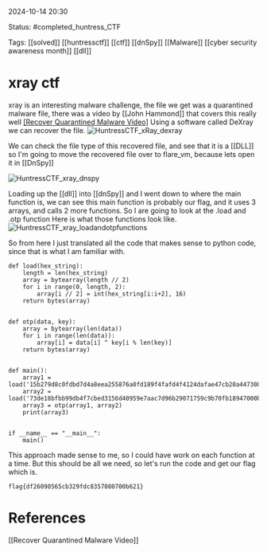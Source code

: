 2024-10-14 20:30

Status: #completed_huntress_CTF

Tags: [[solved]] [[huntressctf]] [[ctf]] [[dnSpy]] [[Malware]] [[cyber security awareness month]] [[dll]]

# xray ctf
xray is an interesting malware challenge, the file we get was a quarantined malware file, there was a video by [[John Hammond]] that covers this really well [[Recover Quarantined Malware Video]](https://www.youtube.com/watch?v=K60kriw4o44) 
Using a software called DeXray we can recover the file.
![HuntressCTF_xRay_dexray](https://github.com/user-attachments/assets/2e2b3a61-d21e-4359-8e1b-670b8b3a64ec)

We can check the file type of this recovered file, and see that it is a [[DLL]]
so I'm going to move the recovered file over to flare_vm, because lets open it in [[DnSpy]]

![HuntressCTF_xray_dnspy](https://github.com/user-attachments/assets/eb0dbe79-6fd3-45db-ac8f-45d105f0bc10)

Loading up the [[dll]] into [[dnSpy]] and I went down to where the main function is, we can see this main function is probably our flag, and it uses 3 arrays, and calls 2 more functions. 
So I are going to look at the .load and .otp function 
Here is what those functions look like.
![HuntressCTF_xray_loadandotpfunctions](https://github.com/user-attachments/assets/9a1b37b1-a0b3-43c1-a232-cf21b02c6aa5)


So from here I just translated all the code that makes sense to python code, since that is what I am familiar with. 
```
def load(hex_string):
    length = len(hex_string)
    array = bytearray(length // 2)
    for i in range(0, length, 2):
        array[i // 2] = int(hex_string[i:i+2], 16)
    return bytes(array)


def otp(data, key):
    array = bytearray(len(data))
    for i in range(len(data)):
        array[i] = data[i] ^ key[i % len(key)]
    return bytes(array)


def main():
    array1 = load('15b279d8c0fdbd7d4a8eea255876a0fd189f4fafd4f4124dafae47cb20a447308e3f77995d3c')
    array2 = load('73de18bfbb99db4f7cbed3156d40959e7aac7d96b29071759c9b70fb18947000be5d41ab6c41')
    array3 = otp(array1, array2)
    print(array3)


if __name__ == "__main__":
    main()
```
This approach made sense to me, so I could have work on each function at a time. 
But this should be all we need, so let's run the code and get our flag which is.
```
flag{df26090565cb329fdc8357080700b621}
```

# References
[[Recover Quarantined Malware Video]]
